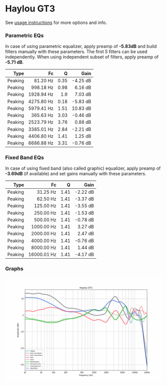 # Haylou GT3
See [usage instructions](https://github.com/jaakkopasanen/AutoEq#usage) for more options and info.

### Parametric EQs
In case of using parametric equalizer, apply preamp of **-5.83dB** and build filters manually
with these parameters. The first 5 filters can be used independently.
When using independent subset of filters, apply preamp of **-5.71 dB**.

| Type    | Fc         |    Q | Gain     |
|--------:|-----------:|-----:|---------:|
| Peaking | 81.20 Hz   | 0.35 | -4.25 dB |
| Peaking | 998.18 Hz  | 0.98 | 6.16 dB  |
| Peaking | 1928.94 Hz | 1.9  | 7.03 dB  |
| Peaking | 4275.80 Hz | 0.18 | -5.83 dB |
| Peaking | 5979.41 Hz | 1.51 | 10.83 dB |
| Peaking | 365.63 Hz  | 3.03 | -0.46 dB |
| Peaking | 2523.79 Hz | 3.76 | 0.88 dB  |
| Peaking | 3385.01 Hz | 2.84 | -2.21 dB |
| Peaking | 4406.80 Hz | 1.41 | 1.25 dB  |
| Peaking | 6686.88 Hz | 3.31 | -0.76 dB |

### Fixed Band EQs
In case of using fixed band (also called graphic) equalizer, apply preamp of **-3.69dB**
(if available) and set gains manually with these parameters.

| Type    | Fc          |    Q | Gain     |
|--------:|------------:|-----:|---------:|
| Peaking | 31.25 Hz    | 1.41 | -2.22 dB |
| Peaking | 62.50 Hz    | 1.41 | -3.37 dB |
| Peaking | 125.00 Hz   | 1.41 | -3.55 dB |
| Peaking | 250.00 Hz   | 1.41 | -1.53 dB |
| Peaking | 500.00 Hz   | 1.41 | -0.78 dB |
| Peaking | 1000.00 Hz  | 1.41 | 3.27 dB  |
| Peaking | 2000.00 Hz  | 1.41 | 2.47 dB  |
| Peaking | 4000.00 Hz  | 1.41 | -0.76 dB |
| Peaking | 8000.00 Hz  | 1.41 | 1.44 dB  |
| Peaking | 16000.01 Hz | 1.41 | -4.17 dB |

### Graphs
![](./Haylou%20GT3.png)